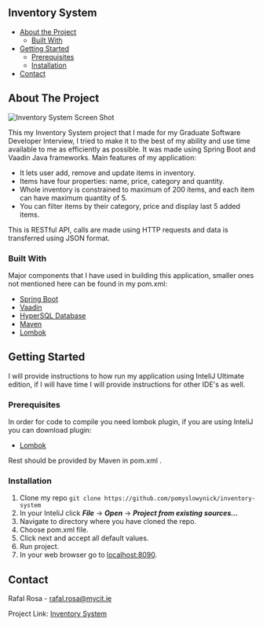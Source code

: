 <!-- TABLE OF CONTENTS -->
## Inventory System

* [About the Project](#about-the-project)
  * [Built With](#built-with)
* [Getting Started](#getting-started)
  * [Prerequisites](#prerequisites)
  * [Installation](#installation)
* [Contact](#contact)




<!-- ABOUT THE PROJECT -->
## About The Project

![Inventory System Screen Shot](https://github.com/pomyslowynick/inventory-system/images/inventory_system_menu_screenshot.png)

This my Inventory System project that I made for my Graduate Software Developer Interview, I tried to make it to the best of my ability and use time available to me as efficiently as possible.
It was made using Spring Boot and Vaadin Java frameworks.
Main features of my application:
* It lets user add, remove and update items in inventory.
* Items have four properties: name, price, category and quantity.
* Whole inventory is constrained to maximum of 200 items, and each item can have maximum quantity of 5.
* You can filter items by their category, price and display last 5 added items.

This is RESTful API, calls are made using HTTP requests and data is transferred using JSON format.

### Built With
Major components that I have used in building this application, smaller ones not mentioned here can be found in my pom.xml:
* [Spring Boot](https://spring.io/projects/spring-boot)
* [Vaadin](https://vaadin.com/)
* [HyperSQL Database](http://hsqldb.org/)
* [Maven](https://maven.apache.org/)
* [Lombok](https://projectlombok.org/)


<!-- GETTING STARTED -->
## Getting Started

I will provide instructions to how run my application using InteliJ Ultimate edition, if I will have time I will provide instructions for other IDE's as well.

### Prerequisites

In order for code to compile you need lombok plugin, if you are using InteliJ you can download plugin:
* [Lombok](https://plugins.jetbrains.com/plugin/6317-lombok)

Rest should be provided by Maven in pom.xml .

### Installation
1. Clone my repo ```git clone https://github.com/pomyslowynick/inventory-system```
2. In your InteliJ click ***File*** -> ***Open*** -> ***Project from existing sources...***
3. Navigate to directory where you have cloned the repo.
3. Choose pom.xml file.
4. Click next and accept all default values.
5. Run project.
6. In your web browser go to [localhost:8090](localhost:8090).

<!-- CONTACT -->
## Contact

Rafal Rosa - rafal.rosa@mycit.ie

Project Link: [Inventory System](https://github.com/pomyslowynick/inventory-system)






